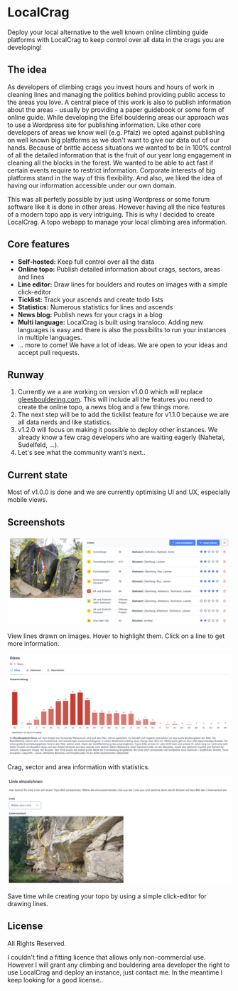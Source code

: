 # LocalCrag

Deploy your local alternative to the well known online climbing guide platforms with LocalCrag to keep control over all data in the crags you are developing!

## The idea

As developers of climbing crags you invest hours and hours of work in cleaning lines and managing the politics behind providing public access to the areas you love. A central piece of this work is also to publish information about the areas - usually by providing a paper guidebook or some form of online guide. While developing the Eifel bouldering areas our approach was to use a Wordpress site for publishing information. Like other core developers of areas we know well (e.g. Pfalz) we opted against publishing on well known big platforms as we don't want to give our data out of our hands. Because of brittle access situations we wanted to be in 100% control of all the detailed information that is the fruit of our year long engagement in cleaning all the blocks in the forest. We wanted to be able to act fast if certain events require to restrict information. Corporate interests of big platforms stand in the way of this flexibility. And also, we liked the idea of having our information accessible under our own domain.

This was all perfetly possible by just using Wordpress or some forum software like it is done in other areas. However having all the nice features of a modern topo app is very intriguing. This is why I decided to create LocalCrag. A topo webapp to manage your local climbing area information.

## Core features

- **Self-hosted:** Keep full control over all the data
- **Online topo:** Publish detailed information about crags, sectors, areas and lines 
- **Line editor:** Draw lines for boulders and routes on images with a simple click-editor
- **Ticklist:** Track your ascends and create todo lists
- **Statistics:** Numerous statistics for lines and ascends
- **News blog:** Publish news for your crags in a blog
- **Multi language:** LocalCrag is built using transloco. Adding new languages is easy and there is also the possibilits to run your instances in multiple languages.
- ... more to come! We have a lot of ideas. We are open to your ideas and accept pull requests.

## Runway

1. Currently we a are working on version v1.0.0 which will replace [gleesbouldering.com](https://gleesbouldering.com). This will include all the features you need to create the online topo, a news blog and a few things more.
2. The next step will be to add the ticklist feature for v1.1.0 because we are all data nerds and like statistics.
3. v1.2.0 will focus on making it possible to deploy other instances. We already know a few crag developers who are waiting eagerly (Nahetal, Sudelfeld, ...). 
4. Let's see what the community want's next..

## Current state

Most of v1.0.0 is done and we are currently optimising UI and UX, especially mobile views.

## Screenshots

![Lines view](docs/assets/topo-images.png "Line view")

View lines drawn on images. Hover to highlight them. Click on a line to get more information.

![Crag info](docs/assets/crag-info.png "Crag info")

Crag, sector and area information with statistics.

![Line editor](docs/assets/line-editor.png "Line editor")

Save time while creating your topo by using a simple click-editor for drawing lines.

## License

All Rights Reserved.

I couldn't find a fitting licence that allows only non-commercial use. However I will grant any climbing and bouldering area developer the right to use LocalCrag and deploy an instance, just contact me. In the meantime I keep looking for a good license..